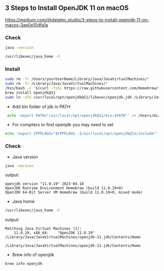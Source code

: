 ## 3 Steps to Install OpenJDK 11 on macOS

https://medium.com/@datatec.studio/3-steps-to-install-openjdk-11-on-macos-3ae0e10dfa1a

### Check
```bash
java -version
```

```bash
/usr/libexec/java_home -V
```

### Install
```bash
sudo rm -fr /Users/yourUserName/Library/Java/JavaVirtualMachines/*
sudo rm -fr /Library/Java/JavaVirtualMachines/*
/bin/bash -c "$(curl -fsSL https://raw.githubusercontent.com/Homebrew/install/HEAD/install.sh)"
brew install openjdk@11
sudo ln -sfn /usr/local/opt/openjdk@11/libexec/openjdk.jdk /Library/Java/JavaVirtualMachines/openjdk-11.jdk

```

+ Add bin folder of jdk in PATH
```bash
 echo 'export PATH="/usr/local/opt/openjdk@11/bin:$PATH"' >> /Users/mizha53/.bash_profile
```

+ For compilers to find openjdk you may need to set
```bash
echo 'export CPPFLAGS="$CPPFLAGS -I/usr/local/opt/openjdk@11/include"' >> /Users/mizha53/.bash_profile
```

### Check
+ Java version
```bash
java -version
```
output:  
```text
openjdk version "11.0.19" 2023-04-18
OpenJDK Runtime Environment Homebrew (build 11.0.19+0)
OpenJDK 64-Bit Server VM Homebrew (build 11.0.19+0, mixed mode)
```

+ Java home
```bash
/usr/libexec/java_home -V
```
output:  
```text
Matching Java Virtual Machines (1):
    11.0.19, x86_64:	"OpenJDK 11.0.19"	/Library/Java/JavaVirtualMachines/openjdk-11.jdk/Contents/Home

/Library/Java/JavaVirtualMachines/openjdk-11.jdk/Contents/Home
```

+ Brew info of openjdk
```bash
brew info openjdk
```



